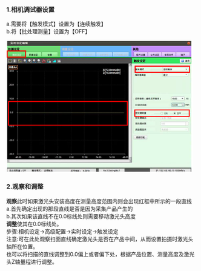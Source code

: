 
### 1.相机调试器设置
a.需要将【触发模式】设置为【连续触发】<br>
b.将【批处理测量】设置为【OFF】

![安装位置调整](image-4.png)

### 2.观察和调整
**观察**此时如果激光头安装高度在测量高度范围内则会出现红框中所示的一段直线<br>
a.首先确定出现的那段直线是否是因为采集产品产生的<br>
b.其次如果该直线不在0.0标线处则需要移动激光头高度<br>
**调整**使其在0.0标线处。<br>
步骤:相机设定->高级配置->实时设定->触发设定<br>
注意:可在此处观察扫面直线确定激光头是否在产品中间，从而设置拍摄时激光头轴所在位置。<br>
也可以将扫描的直线调整到0.0偏上或者偏下处，根据产品位置、测量高度及激光头Z轴量程进行调整。<br>

